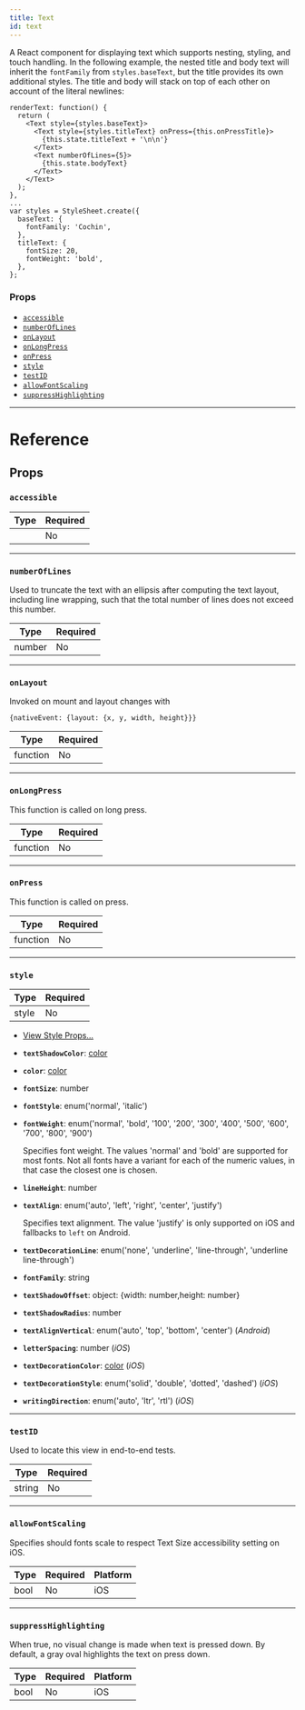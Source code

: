 ```yaml
---
title: Text
id: text
---
```


A React component for displaying text which supports nesting, styling, and touch handling. In the following example, the nested title and body text will inherit the `fontFamily` from `styles.baseText`, but the title provides its own additional styles. The title and body will stack on top of each other on account of the literal newlines:

```
renderText: function() {
  return (
    <Text style={styles.baseText}>
      <Text style={styles.titleText} onPress={this.onPressTitle}>
        {this.state.titleText + '\n\n'}
      </Text>
      <Text numberOfLines={5}>
        {this.state.bodyText}
      </Text>
    </Text>
  );
},
...
var styles = StyleSheet.create({
  baseText: {
    fontFamily: 'Cochin',
  },
  titleText: {
    fontSize: 20,
    fontWeight: 'bold',
  },
};
```

### Props

- [`accessible`](text.md#accessible)
- [`numberOfLines`](text.md#numberoflines)
- [`onLayout`](text.md#onlayout)
- [`onLongPress`](text.md#onlongpress)
- [`onPress`](text.md#onpress)
- [`style`](text.md#style)
- [`testID`](text.md#testid)
- [`allowFontScaling`](text.md#allowfontscaling)
- [`suppressHighlighting`](text.md#suppresshighlighting)

---

# Reference

## Props

### `accessible`

| Type | Required |
| ---- | -------- |
|      | No       |

---

### `numberOfLines`

Used to truncate the text with an ellipsis after computing the text layout, including line wrapping, such that the total number of lines does not exceed this number.

| Type   | Required |
| ------ | -------- |
| number | No       |

---

### `onLayout`

Invoked on mount and layout changes with

`{nativeEvent: {layout: {x, y, width, height}}}`

| Type     | Required |
| -------- | -------- |
| function | No       |

---

### `onLongPress`

This function is called on long press.

| Type     | Required |
| -------- | -------- |
| function | No       |

---

### `onPress`

This function is called on press.

| Type     | Required |
| -------- | -------- |
| function | No       |

---

### `style`

| Type  | Required |
| ----- | -------- |
| style | No       |

- [View Style Props...](view-style-props.md#style)

- **`textShadowColor`**: [color](colors.md)

- **`color`**: [color](colors.md)

- **`fontSize`**: number

- **`fontStyle`**: enum('normal', 'italic')

- **`fontWeight`**: enum('normal', 'bold', '100', '200', '300', '400', '500', '600', '700', '800', '900')

  Specifies font weight. The values 'normal' and 'bold' are supported for most fonts. Not all fonts have a variant for each of the numeric values, in that case the closest one is chosen.

- **`lineHeight`**: number

- **`textAlign`**: enum('auto', 'left', 'right', 'center', 'justify')

  Specifies text alignment. The value 'justify' is only supported on iOS and fallbacks to `left` on Android.

- **`textDecorationLine`**: enum('none', 'underline', 'line-through', 'underline line-through')

- **`fontFamily`**: string

- **`textShadowOffset`**: object: {width: number,height: number}

- **`textShadowRadius`**: number

- **`textAlignVertical`**: enum('auto', 'top', 'bottom', 'center') (_Android_)

- **`letterSpacing`**: number (_iOS_)

- **`textDecorationColor`**: [color](colors.md) (_iOS_)

- **`textDecorationStyle`**: enum('solid', 'double', 'dotted', 'dashed') (_iOS_)

- **`writingDirection`**: enum('auto', 'ltr', 'rtl') (_iOS_)

---

### `testID`

Used to locate this view in end-to-end tests.

| Type   | Required |
| ------ | -------- |
| string | No       |

---

### `allowFontScaling`

Specifies should fonts scale to respect Text Size accessibility setting on iOS.

| Type | Required | Platform |
| ---- | -------- | -------- |
| bool | No       | iOS      |

---

### `suppressHighlighting`

When true, no visual change is made when text is pressed down. By default, a gray oval highlights the text on press down.

| Type | Required | Platform |
| ---- | -------- | -------- |
| bool | No       | iOS      |
